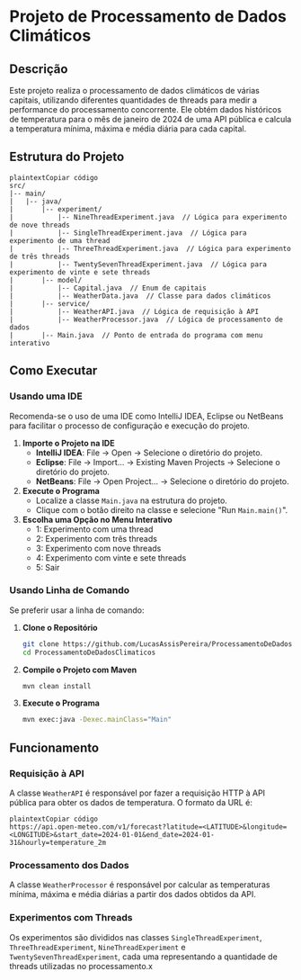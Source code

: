 # Projeto de Processamento de Dados Climáticos

## Descrição

Este projeto realiza o processamento de dados climáticos de várias capitais, utilizando diferentes quantidades de threads para medir a performance do processamento concorrente. Ele obtém dados históricos de temperatura para o mês de janeiro de 2024 de uma API pública e calcula a temperatura mínima, máxima e média diária para cada capital.

## Estrutura do Projeto

```
plaintextCopiar código
src/
|-- main/
|   |-- java/
|       |-- experiment/
|           |-- NineThreadExperiment.java  // Lógica para experimento de nove threads
|           |-- SingleThreadExperiment.java  // Lógica para experimento de uma thread
|           |-- ThreeThreadExperiment.java  // Lógica para experimento de três threads
|           |-- TwentySevenThreadExperiment.java  // Lógica para experimento de vinte e sete threads
|       |-- model/
|           |-- Capital.java  // Enum de capitais
|           |-- WeatherData.java  // Classe para dados climáticos
|       |-- service/
|           |-- WeatherAPI.java  // Lógica de requisição à API
|           |-- WeatherProcessor.java  // Lógica de processamento de dados
|       |-- Main.java  // Ponto de entrada do programa com menu interativo

```

## Como Executar

### Usando uma IDE

Recomenda-se o uso de uma IDE como IntelliJ IDEA, Eclipse ou NetBeans para facilitar o processo de configuração e execução do projeto.

1. **Importe o Projeto na IDE**
    - **IntelliJ IDEA**: File -> Open -> Selecione o diretório do projeto.
    - **Eclipse**: File -> Import... -> Existing Maven Projects -> Selecione o diretório do projeto.
    - **NetBeans**: File -> Open Project... -> Selecione o diretório do projeto.
2. **Execute o Programa**
    - Localize a classe `Main.java` na estrutura do projeto.
    - Clique com o botão direito na classe e selecione "Run `Main.main()`".
3. **Escolha uma Opção no Menu Interativo**
    - 1: Experimento com uma thread
    - 2: Experimento com três threads
    - 3: Experimento com nove threads
    - 4: Experimento com vinte e sete threads
    - 5: Sair

### Usando Linha de Comando

Se preferir usar a linha de comando:

1. **Clone o Repositório**
    
    ```bash
    git clone https://github.com/LucasAssisPereira/ProcessamentoDeDadosClimaticos
    cd ProcessamentoDeDadosClimaticos
    
    ```
    
2. **Compile o Projeto com Maven**
    
    ```bash
    mvn clean install
    
    ```
    
3. **Execute o Programa**
    
    ```bash
    mvn exec:java -Dexec.mainClass="Main"
    
    ```
    

## Funcionamento

### Requisição à API

A classe `WeatherAPI` é responsável por fazer a requisição HTTP à API pública para obter os dados de temperatura. O formato da URL é:

```
plaintextCopiar código
https://api.open-meteo.com/v1/forecast?latitude=<LATITUDE>&longitude=<LONGITUDE>&start_date=2024-01-01&end_date=2024-01-31&hourly=temperature_2m

```

### Processamento dos Dados

A classe `WeatherProcessor` é responsável por calcular as temperaturas mínima, máxima e média diárias a partir dos dados obtidos da API.

### Experimentos com Threads

Os experimentos são divididos nas classes `SingleThreadExperiment`, `ThreeThreadExperiment`, `NineThreadExperiment` e `TwentySevenThreadExperiment`, cada uma representando a quantidade de threads utilizadas no processamento.x
